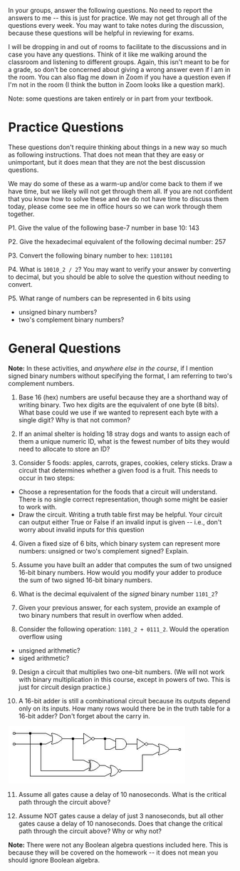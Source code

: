 In your groups, answer the following questions.
No need to report the answers to me --
this is just for practice.
We may not get through all of the questions every week.
You may want to take notes during the discussion,
because these questions will be helpful in reviewing for exams.

I will be dropping in and out of rooms to facilitate to the discussions and in
case you have any questions.
Think of it like me walking around the classroom and listening to different
groups.
Again, this isn't meant to be for a grade,
so don't be concerned about giving a wrong answer even if I am in the room.
You can also flag me down in Zoom if you have a question even if I'm not in the
room
(I think the button in Zoom looks like a question mark).

Note: some questions are taken entirely or in part from your textbook.

# Practice Questions

These questions don't require thinking about things in a new way so much as
following instructions.
That does not mean that they are easy or unimportant,
but it does mean that they are not the best discussion questions.

We may do some of these as a warm-up and/or come back to them if we have time,
but we likely will not get through them all.
If you are not confident that you know how to solve these and we do not have
time to discuss them today,
please come see me in office hours so we can work through them together.

P1. Give the value of the following base-7 number in base 10:
143

P2. Give the hexadecimal equivalent of the following decimal number:
257

P3. Convert the following binary number to hex:
`1101101`

P4. What is `10010_2 / 2`?
You may want to verify your answer by converting to decimal,
but you should be able to solve the question without needing to convert.

P5. What range of numbers can be represented in 6 bits using
* unsigned binary numbers?
* two's complement binary numbers?

# General Questions

**Note:** In these activities, and *anywhere else in the course*,
if I mention signed binary numbers without specifying the format,
I am referring to two's complement numbers.

1. Base 16 (hex) numbers are useful because they are a shorthand way of writing
binary.
Two hex digits are the equivalent of one byte (8 bits).
What base could we use if we wanted to represent each byte with a single digit?
Why is that not common?

2. If an animal shelter is holding 18 stray dogs and wants to assign each of
them a unique numeric ID,
what is the fewest number of bits they would need to allocate to store an ID?

3. Consider 5 foods: apples, carrots, grapes, cookies, celery sticks.
Draw a circuit that determines whether a given food is a fruit.
This needs to occur in two steps:
* Choose a representation for the foods that a circuit will understand.
There is no single correct representation,
though some might be easier to work with.
* Draw the circuit. Writing a truth table first may be helpful.
Your circuit can output either True or False if an invalid input is given --
i.e., don't worry about invalid inputs for this question

4. Given a fixed size of 6 bits,
which binary system can represent more numbers:
unsigned or two's complement signed?
Explain.

5. Assume you have built an adder that computes the sum of two unsigned 16-bit
binary numbers.
How would you modify your adder to produce the sum of two signed 16-bit binary
numbers.

6. What is the decimal equivalent of the *signed* binary number `1101_2`?

7. Given your previous answer,
for each system,
provide an example of two binary numbers that result in overflow when added.

8. Consider the following operation: `1101_2 + 0111_2`.
Would the operation overflow using
* unsigned arithmetic?
* siged arithmetic?

9. Design a circuit that multiplies two one-bit numbers.
(We will not work with binary multiplication in this course,
except in powers of two.
This is just for circuit design practice.)

10. A 16-bit adder is still a combinational circuit because its outputs depend
only on its inputs.
How many rows would there be in the truth table for a 16-bit adder?
Don't forget about the carry in.

![example circuit](images/critical_path_1.jpg)

11. Assume all gates cause a delay of 10 nanoseconds.
What is the critical path through the circuit above?

12. Assume NOT gates cause a delay of just 3 nanoseconds,
but all other gates cause a delay of 10 nanoseconds.
Does that change the critical path through the circuit above?
Why or why not?

**Note:** There were not any Boolean algebra questions included here.
This is because they will be covered on the homework --
it does not mean you should ignore Boolean algebra.
